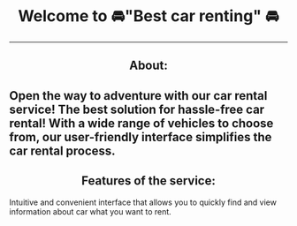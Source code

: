 # <div align=center>Welcome to  🚘"Best car renting" 🚘</div>
---
## <div align=center>About:</div>

Open the way to adventure with our car rental service! The best solution for hassle-free car rental! With a wide range of vehicles to choose from, our user-friendly interface simplifies the car rental process.
---
## <div align=center>Features of the service:</div>

Intuitive and convenient interface that allows you to quickly find and view information about car what you want to rent.